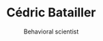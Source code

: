 ---
title: "Cédric Batailler"
subtitle: "Behavioral scientist"

description: "Hi there, and welcome! I am a behavioral research scientist and an instructor spcialized in psychology and statistics. I studied psychology at Université Grenoble Alpes and this is where I learnt how to use numbers (or so-called data science methods) to better understand human behavior. Right now, I am looking for new ways to put these skills at use. When I am not coding or teaching, I’m usually enjoying the amazing outdoors which we have in the Alps, be it by biking, climbing, or hiking."

text_align_left: true

show_social_links: true

images: 
- img/hello.png
image_left: true

show_action_link: true
action_link: /blog/
action_label: "Have a look at what I do &rarr;"
action_type: text
---